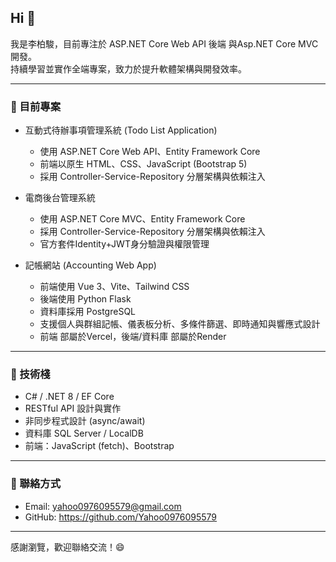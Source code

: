 ## Hi  👋

我是李柏駿，目前專注於 ASP.NET Core Web API 後端 與Asp.NET Core MVC 開發。  
持續學習並實作全端專案，致力於提升軟體架構與開發效率。

---

### 🔭 目前專案

- 互動式待辦事項管理系統 (Todo List Application)  
  - 使用 ASP.NET Core Web API、Entity Framework Core  
  - 前端以原生 HTML、CSS、JavaScript (Bootstrap 5)  
  - 採用 Controller-Service-Repository 分層架構與依賴注入
    
- 電商後台管理系統
  - 使用 ASP.NET Core MVC、Entity Framework Core
  - 採用 Controller-Service-Repository 分層架構與依賴注入
  - 官方套件Identity+JWT身分驗證與權限管理

- 記帳網站 (Accounting Web App)  
  - 前端使用 Vue 3、Vite、Tailwind CSS  
  - 後端使用 Python Flask  
  - 資料庫採用 PostgreSQL  
  - 支援個人與群組記帳、儀表板分析、多條件篩選、即時通知與響應式設計
  - 前端 部屬於Vercel，後端/資料庫 部屬於Render
---

### 🌱 技術棧

- C# / .NET 8 / EF Core  
- RESTful API 設計與實作  
- 非同步程式設計 (async/await)  
- 資料庫 SQL Server / LocalDB  
- 前端：JavaScript (fetch)、Bootstrap

---

### 💬 聯絡方式

- Email: yahoo0976095579@gmail.com    
- GitHub: https://github.com/Yahoo0976095579

---

感謝瀏覽，歡迎聯絡交流！😄
